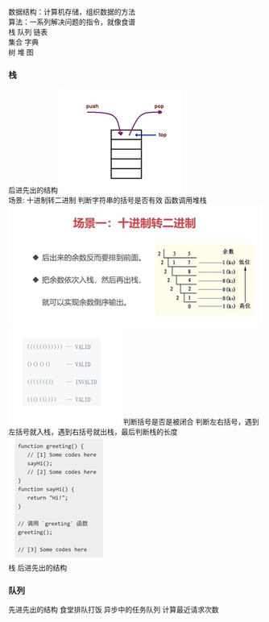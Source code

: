 数据结构：计算机存储，组织数据的方法  
算法：一系列解决问题的指令，就像食谱  
栈 队列 链表  
集合 字典  
树 堆 图   
### 栈
后进先出的结构 ![img.png](img.png)  
场景: 十进制转二进制 判断字符串的括号是否有效 函数调用堆栈
![img_1.png](img_1.png)  
![img_2.png](img_2.png) 判断括号是否是被闭合 判断左右括号，遇到左括号就入栈，遇到右括号就出栈，最后判断栈的长度
![img_3.png](img_3.png)  
栈 后进先出的结构
### 队列
先进先出的结构 
食堂排队打饭 异步中的任务队列 计算最近请求次数 